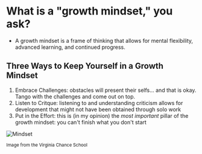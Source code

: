 # What is a "growth mindset," you ask?

* A growth mindset is a frame of thinking that allows for mental flexibility, advanced learning, and continued progress. 

## Three Ways to Keep Yourself in a Growth Mindset

1. Embrace Challenges: obstacles will present their selfs... and that is okay. Tango with the challenges and come out on top.
2. Listen to Critque: listening to and understanding criticism allows for development that might not have been obtained through solo work
3. Put in the Effort: this is (in my opinion) the _most important_ pillar of the growth mindset: you can't finish what you don't start


![Mindset](https://3.files.edl.io/4761/23/01/24/185821-860bc549-1131-41fd-9279-a54580710130.png)

<sub>Image from the Virginia Chance School</sub>